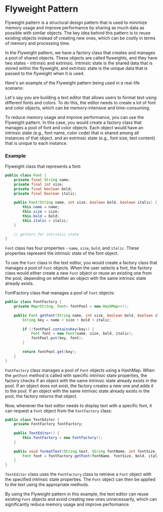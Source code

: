 # Flyweight Pattern
Flyweight pattern is a structural design pattern that is used to minimize memory usage and improve performance by sharing as much data as possible with similar objects. The key idea behind this pattern is to reuse existing objects instead of creating new ones, which can be costly in terms of memory and processing time.

In the Flyweight pattern, we have a factory class that creates and manages a pool of shared objects. These objects are called flyweights, and they have two states - intrinsic and extrinsic. Intrinsic state is the shared data that is stored within the flyweight, and extrinsic state is the unique data that is passed to the flyweight when it is used.

Here's an example of the Flyweight pattern being used in a real-life scenario:

Let's say you are building a text editor that allows users to format text using different fonts and colors. To do this, the editor needs to create a lot of font and color objects, which can be memory-intensive and time-consuming.

To reduce memory usage and improve performance, you can use the Flyweight pattern. In this case, you would create a factory class that manages a pool of font and color objects. Each object would have an intrinsic state (e.g., font name, color code) that is shared among all instances of that object, and an extrinsic state (e.g., font size, text content) that is unique to each instance.

### Example
Flyweight class that represents a font:
```java
public class Font {
    private final String name;
    private final int size;
    private final boolean bold;
    private final boolean italic;
 
    public Font(String name, int size, boolean bold, boolean italic) {
        this.name = name;
        this.size = size;
        this.bold = bold;
        this.italic = italic;
    }
 
    // getters for intrinsic state
}
```
`Font` class has four properties - `name`, `size`, `bold`, and `italic`. These properties represent the intrinsic state of the font object.

To use the `Font` class in the text editor, you would create a factory class that manages a pool of `Font` objects. When the user selects a font, the factory class would either create a new `Font` object or reuse an existing one from the pool, depending on whether an object with the same intrinsic state already exists.

FontFactory class that manages a pool of `Font` objects:
```java
public class FontFactory {
    private Map<String, Font> fontPool = new HashMap<>();
 
    public Font getFont(String name, int size, boolean bold, boolean italic) {
        String key = name + size + bold + italic;
 
        if (!fontPool.containsKey(key)) {
            Font font = new Font(name, size, bold, italic);
            fontPool.put(key, font);
        }
 
        return fontPool.get(key);
    }
}
```
`FontFactory` class manages a pool of `Font` objects using a HashMap. When the `getFont` method is called with specific intrinsic state properties, the factory checks if an object with the same intrinsic state already exists in the pool. If an object does not exist, the factory creates a new one and adds it to the pool. If an object with the same intrinsic state already exists in the pool, the factory returns that object.

Now, whenever the text editor needs to display text with a specific font, it can request a `Font` object from the `FontFactory` class:
```java
public class TextEditor {
    private FontFactory fontFactory;
 
    public TextEditor() {
        this.fontFactory = new FontFactory();
    }
 
    public void formatText(String text, String fontName, int fontSize, boolean bold, boolean italic) { 
	    Font font = fontFactory.getFont(fontName, fontSize, bold, italic); // apply font to text 
	}
}
```
`TextEditor` class uses the `FontFactory` class to retrieve a `Font` object with the specified intrinsic state properties. The `Font` object can then be applied to the text using the appropriate methods.

By using the Flyweight pattern in this example, the text editor can reuse existing `Font` objects and avoid creating new ones unnecessarily, which can significantly reduce memory usage and improve performance.

